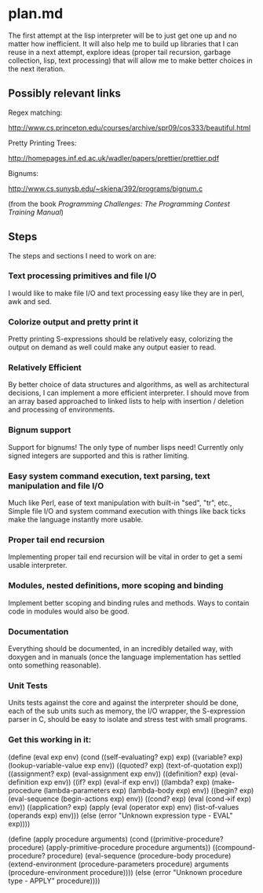 # plan.md

The first attempt at the lisp interpreter will be to just get one up and no
matter how inefficient. It will also help me to build up libraries that I can
reuse in a next attempt, explore ideas (proper tail recursion, garbage
collection, lisp, text processing) that will allow me to make better choices in
the next iteration.

## Possibly relevant links

Regex matching:

<http://www.cs.princeton.edu/courses/archive/spr09/cos333/beautiful.html>

Pretty Printing Trees:

<http://homepages.inf.ed.ac.uk/wadler/papers/prettier/prettier.pdf>

Bignums:

<http://www.cs.sunysb.edu/~skiena/392/programs/bignum.c> 

(from the book *Programming Challenges: The Programming Contest Training
 Manual*)


## Steps

The steps and sections I need to work on are:

### Text processing primitives and file I/O

I would like to make file I/O and text processing easy like they are in perl,
awk and sed.

### Colorize output and pretty print it

Pretty printing S-expressions should be relatively easy, colorizing the output
on demand as well could make any output easier to read. 

### Relatively Efficient

By better choice of data structures and algorithms, as well as architectural
decisions, I can implement a more efficient interpreter. I should move from an
array based approached to linked lists to help with insertion / deletion and
processing of environments.

### Bignum support

Support for bignums! The only type of number lisps need! Currently only signed
integers are supported and this is rather limiting.

### Easy system command execution, text parsing, text manipulation and file I/O

Much like Perl, ease of text manipulation with built-in "sed", "tr", etc.,
Simple file I/O and system command execution with things like back ticks make
the language instantly more usable.

### Proper tail end recursion

Implementing proper tail end recursion will be vital in order to get a semi
usable interpreter.

### Modules, nested definitions, more scoping and binding

Implement better scoping and binding rules and methods. Ways to contain code
in modules would also be good.

### Documentation

Everything should be documented, in an incredibly detailed way, with doxygen
and in manuals (once the language implementation has settled onto something
reasonable).

### Unit Tests

Units tests against the core and against the interpreter should be done, each
of the sub units such as memory, the I/O wrapper, the S-expression parser in C,
should be easy to isolate and stress test with small programs.

### Get this working in it:

 (define (eval exp env)
   (cond ((self-evaluating? exp) exp)
         ((variable? exp) (lookup-variable-value exp env))
         ((quoted? exp) (text-of-quotation exp))
         ((assignment? exp) (eval-assignment exp env))
         ((definition? exp) (eval-definition exp env))
         ((if? exp) (eval-if exp env))
         ((lambda? exp)
          (make-procedure (lambda-parameters exp)
                          (lambda-body exp)
                          env))
         ((begin? exp)
          (eval-sequence (begin-actions exp) env))
         ((cond? exp) (eval (cond->if exp) env))
         ((application? exp)
          (apply (eval (operator exp) env)
                 (list-of-values (operands exp) env)))
         (else
          (error "Unknown expression type - EVAL" exp))))


 (define (apply procedure arguments)
   (cond ((primitive-procedure? procedure)
          (apply-primitive-procedure procedure arguments))
         ((compound-procedure? procedure)
          (eval-sequence
            (procedure-body procedure)
            (extend-environment
              (procedure-parameters procedure)
              arguments
              (procedure-environment procedure))))
         (else
          (error
           "Unknown procedure type - APPLY" procedure))))


